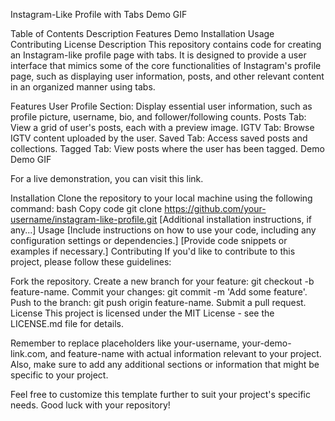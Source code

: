 Instagram-Like Profile with Tabs
Demo GIF

Table of Contents
Description
Features
Demo
Installation
Usage
Contributing
License
Description
This repository contains code for creating an Instagram-like profile page with tabs. It is designed to provide a user interface that mimics some of the core functionalities of Instagram's profile page, such as displaying user information, posts, and other relevant content in an organized manner using tabs.

Features
User Profile Section: Display essential user information, such as profile picture, username, bio, and follower/following counts.
Posts Tab: View a grid of user's posts, each with a preview image.
IGTV Tab: Browse IGTV content uploaded by the user.
Saved Tab: Access saved posts and collections.
Tagged Tab: View posts where the user has been tagged.
Demo
Demo GIF

For a live demonstration, you can visit this link.

Installation
Clone the repository to your local machine using the following command:
bash
Copy code
git clone https://github.com/your-username/instagram-like-profile.git
[Additional installation instructions, if any...]
Usage
[Include instructions on how to use your code, including any configuration settings or dependencies.]
[Provide code snippets or examples if necessary.]
Contributing
If you'd like to contribute to this project, please follow these guidelines:

Fork the repository.
Create a new branch for your feature: git checkout -b feature-name.
Commit your changes: git commit -m 'Add some feature'.
Push to the branch: git push origin feature-name.
Submit a pull request.
License
This project is licensed under the MIT License - see the LICENSE.md file for details.

Remember to replace placeholders like your-username, your-demo-link.com, and feature-name with actual information relevant to your project. Also, make sure to add any additional sections or information that might be specific to your project.

Feel free to customize this template further to suit your project's specific needs. Good luck with your repository!
